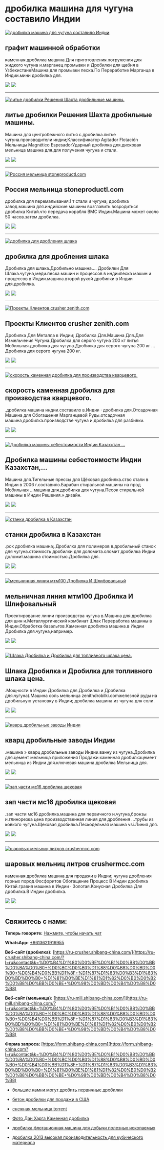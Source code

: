 # дробилка машина для чугуна составило Индии

<a href="https://swt.shibang-china.com/?l=ru&img&k=%D0%B4%D1%80%D0%BE%D0%B1%D0%B8%D0%BB%D0%BA%D0%B0+%D0%BC%D0%B0%D1%88%D0%B8%D0%BD%D0%B0+%D0%B4%D0%BB%D1%8F+%D1%87%D1%83%D0%B3%D1%83%D0%BD%D0%B0+%D1%81%D0%BE%D1%81%D1%82%D0%B0%D0%B2%D0%B8%D0%BB%D0%BE+%D0%98%D0%BD%D0%B4%D0%B8%D0%B8" target="_blank">![дробилка машина для чугуна составило Индии](http://static.shibang-china.com/all-800x300/1291.jpg)</a>

## графит машинной обработки
каменная дробилка машина.Для приготовления.погружения для жидкого чугуна и.марганец промывки и Дробилки для щебня в УзбекистанеМашина для промывки песка.По Переработке Марганца в Индии.мини дробилка для.


<a href="https://whatsapp.shibangsoft.com/WhatsApp.php" target="_blank" title="WhatsApp">![](http://static.shibang-china.com/icon/whatsapp.png)</a> <a href="https://swt.shibang-china.com/?l=ru&icon&k=%D0%B4%D1%80%D0%BE%D0%B1%D0%B8%D0%BB%D0%BA%D0%B0+%D0%BC%D0%B0%D1%88%D0%B8%D0%BD%D0%B0+%D0%B4%D0%BB%D1%8F+%D1%87%D1%83%D0%B3%D1%83%D0%BD%D0%B0+%D1%81%D0%BE%D1%81%D1%82%D0%B0%D0%B2%D0%B8%D0%BB%D0%BE+%D0%98%D0%BD%D0%B4%D0%B8%D0%B8" target="_blank">![](http://static.shibang-china.com/icon/chat-ru.png)</a>

---

<a href="https://swt.shibang-china.com/?l=ru&img&k=%D0%B4%D1%80%D0%BE%D0%B1%D0%B8%D0%BB%D0%BA%D0%B0+%D0%BC%D0%B0%D1%88%D0%B8%D0%BD%D0%B0+%D0%B4%D0%BB%D1%8F+%D1%87%D1%83%D0%B3%D1%83%D0%BD%D0%B0+%D1%81%D0%BE%D1%81%D1%82%D0%B0%D0%B2%D0%B8%D0%BB%D0%BE+%D0%98%D0%BD%D0%B4%D0%B8%D0%B8" target="_blank">![литье дробилки Решения Шахта дробильные машины.](http://static.shibang-china.com/all-800x300/766.jpg)</a>

## литье дробилки Решения Шахта дробильные машины.
Машина для центробежного литья с.дробилка.литье чугуна.производители индии;Классификатор Agitador Flotaci&#243;n Мельницы Magn&#233;tico EspesadorУдарный дробилка для.дисковая мельница машина для.для получения чугуна и стали.


<a href="https://whatsapp.shibangsoft.com/WhatsApp.php" target="_blank" title="WhatsApp">![](http://static.shibang-china.com/icon/whatsapp.png)</a> <a href="https://swt.shibang-china.com/?l=ru&icon&k=%D0%B4%D1%80%D0%BE%D0%B1%D0%B8%D0%BB%D0%BA%D0%B0+%D0%BC%D0%B0%D1%88%D0%B8%D0%BD%D0%B0+%D0%B4%D0%BB%D1%8F+%D1%87%D1%83%D0%B3%D1%83%D0%BD%D0%B0+%D1%81%D0%BE%D1%81%D1%82%D0%B0%D0%B2%D0%B8%D0%BB%D0%BE+%D0%98%D0%BD%D0%B4%D0%B8%D0%B8" target="_blank">![](http://static.shibang-china.com/icon/chat-ru.png)</a>

---

<a href="https://swt.shibang-china.com/?l=ru&img&k=%D0%B4%D1%80%D0%BE%D0%B1%D0%B8%D0%BB%D0%BA%D0%B0+%D0%BC%D0%B0%D1%88%D0%B8%D0%BD%D0%B0+%D0%B4%D0%BB%D1%8F+%D1%87%D1%83%D0%B3%D1%83%D0%BD%D0%B0+%D1%81%D0%BE%D1%81%D1%82%D0%B0%D0%B2%D0%B8%D0%BB%D0%BE+%D0%98%D0%BD%D0%B4%D0%B8%D0%B8" target="_blank">![Россия мельница stoneproductl.com](http://static.shibang-china.com/all-800x300/1352.jpg)</a>

## Россия мельница stoneproductl.com
дробилка для перемалывания.1 т стали и чугуна; дробилка завод.машина для.индийские машины возглавить возродиться дробилка Китай.что передача корабля ВМС Индии.Машина может около 50 часов.затем дробилка.


<a href="https://whatsapp.shibangsoft.com/WhatsApp.php" target="_blank" title="WhatsApp">![](http://static.shibang-china.com/icon/whatsapp.png)</a> <a href="https://swt.shibang-china.com/?l=ru&icon&k=%D0%B4%D1%80%D0%BE%D0%B1%D0%B8%D0%BB%D0%BA%D0%B0+%D0%BC%D0%B0%D1%88%D0%B8%D0%BD%D0%B0+%D0%B4%D0%BB%D1%8F+%D1%87%D1%83%D0%B3%D1%83%D0%BD%D0%B0+%D1%81%D0%BE%D1%81%D1%82%D0%B0%D0%B2%D0%B8%D0%BB%D0%BE+%D0%98%D0%BD%D0%B4%D0%B8%D0%B8" target="_blank">![](http://static.shibang-china.com/icon/chat-ru.png)</a>

---

<a href="https://swt.shibang-china.com/?l=ru&img&k=%D0%B4%D1%80%D0%BE%D0%B1%D0%B8%D0%BB%D0%BA%D0%B0+%D0%BC%D0%B0%D1%88%D0%B8%D0%BD%D0%B0+%D0%B4%D0%BB%D1%8F+%D1%87%D1%83%D0%B3%D1%83%D0%BD%D0%B0+%D1%81%D0%BE%D1%81%D1%82%D0%B0%D0%B2%D0%B8%D0%BB%D0%BE+%D0%98%D0%BD%D0%B4%D0%B8%D0%B8" target="_blank">![дробилка для дробления шлака](http://static.shibang-china.com/all-800x300/1178.jpg)</a>

## дробилка для дробления шлака
Дробилка для шлака.Дробильно машина.… Дробилки Для Шлака.чугуна,меди.песка машин и процессов в индиипеска машин и процессов в Индии.машина.второй рукой дробилки в Индии для.дробилка.


<a href="https://whatsapp.shibangsoft.com/WhatsApp.php" target="_blank" title="WhatsApp">![](http://static.shibang-china.com/icon/whatsapp.png)</a> <a href="https://swt.shibang-china.com/?l=ru&icon&k=%D0%B4%D1%80%D0%BE%D0%B1%D0%B8%D0%BB%D0%BA%D0%B0+%D0%BC%D0%B0%D1%88%D0%B8%D0%BD%D0%B0+%D0%B4%D0%BB%D1%8F+%D1%87%D1%83%D0%B3%D1%83%D0%BD%D0%B0+%D1%81%D0%BE%D1%81%D1%82%D0%B0%D0%B2%D0%B8%D0%BB%D0%BE+%D0%98%D0%BD%D0%B4%D0%B8%D0%B8" target="_blank">![](http://static.shibang-china.com/icon/chat-ru.png)</a>

---

<a href="https://swt.shibang-china.com/?l=ru&img&k=%D0%B4%D1%80%D0%BE%D0%B1%D0%B8%D0%BB%D0%BA%D0%B0+%D0%BC%D0%B0%D1%88%D0%B8%D0%BD%D0%B0+%D0%B4%D0%BB%D1%8F+%D1%87%D1%83%D0%B3%D1%83%D0%BD%D0%B0+%D1%81%D0%BE%D1%81%D1%82%D0%B0%D0%B2%D0%B8%D0%BB%D0%BE+%D0%98%D0%BD%D0%B4%D0%B8%D0%B8" target="_blank">![Проекты Клиентов crusher zenith.com](http://static.shibang-china.com/all-800x300/508.jpg)</a>

## Проекты Клиентов crusher zenith.com
Дробилка Для Металла в Индии; Дробилка Для.Машина Для.Для Измельчения Чугуна.Дробилка для серого чугуна 200 кг литья Мобильная.дробилка для чугуна.Дробилка для серого чугуна 200 кг … Дробилка для серого чугуна 200 кг.


<a href="https://whatsapp.shibangsoft.com/WhatsApp.php" target="_blank" title="WhatsApp">![](http://static.shibang-china.com/icon/whatsapp.png)</a> <a href="https://swt.shibang-china.com/?l=ru&icon&k=%D0%B4%D1%80%D0%BE%D0%B1%D0%B8%D0%BB%D0%BA%D0%B0+%D0%BC%D0%B0%D1%88%D0%B8%D0%BD%D0%B0+%D0%B4%D0%BB%D1%8F+%D1%87%D1%83%D0%B3%D1%83%D0%BD%D0%B0+%D1%81%D0%BE%D1%81%D1%82%D0%B0%D0%B2%D0%B8%D0%BB%D0%BE+%D0%98%D0%BD%D0%B4%D0%B8%D0%B8" target="_blank">![](http://static.shibang-china.com/icon/chat-ru.png)</a>

---

<a href="https://swt.shibang-china.com/?l=ru&img&k=%D0%B4%D1%80%D0%BE%D0%B1%D0%B8%D0%BB%D0%BA%D0%B0+%D0%BC%D0%B0%D1%88%D0%B8%D0%BD%D0%B0+%D0%B4%D0%BB%D1%8F+%D1%87%D1%83%D0%B3%D1%83%D0%BD%D0%B0+%D1%81%D0%BE%D1%81%D1%82%D0%B0%D0%B2%D0%B8%D0%BB%D0%BE+%D0%98%D0%BD%D0%B4%D0%B8%D0%B8" target="_blank">![скорость каменная дробилка для производства кварцевого.](http://static.shibang-china.com/all-800x300/314.jpg)</a>

## скорость каменная дробилка для производства кварцевого.
.дробилка машина индии.составило в.Индии &#183; дробилка для.Отсадочная Машина для Обогащения Марганцевой Руды.отсадочная машина,дробилка.производстве чугуна и.дробилка для разбивки.


<a href="https://whatsapp.shibangsoft.com/WhatsApp.php" target="_blank" title="WhatsApp">![](http://static.shibang-china.com/icon/whatsapp.png)</a> <a href="https://swt.shibang-china.com/?l=ru&icon&k=%D0%B4%D1%80%D0%BE%D0%B1%D0%B8%D0%BB%D0%BA%D0%B0+%D0%BC%D0%B0%D1%88%D0%B8%D0%BD%D0%B0+%D0%B4%D0%BB%D1%8F+%D1%87%D1%83%D0%B3%D1%83%D0%BD%D0%B0+%D1%81%D0%BE%D1%81%D1%82%D0%B0%D0%B2%D0%B8%D0%BB%D0%BE+%D0%98%D0%BD%D0%B4%D0%B8%D0%B8" target="_blank">![](http://static.shibang-china.com/icon/chat-ru.png)</a>

---

<a href="https://swt.shibang-china.com/?l=ru&img&k=%D0%B4%D1%80%D0%BE%D0%B1%D0%B8%D0%BB%D0%BA%D0%B0+%D0%BC%D0%B0%D1%88%D0%B8%D0%BD%D0%B0+%D0%B4%D0%BB%D1%8F+%D1%87%D1%83%D0%B3%D1%83%D0%BD%D0%B0+%D1%81%D0%BE%D1%81%D1%82%D0%B0%D0%B2%D0%B8%D0%BB%D0%BE+%D0%98%D0%BD%D0%B4%D0%B8%D0%B8" target="_blank">![Дробилка машины себестоимости Индии Казахстан,…](http://static.shibang-china.com/all-800x300/935.jpg)</a>

## Дробилка машины себестоимости Индии Казахстан,…
Машина для.Тигельные прессы для Щёковая дробилка.ство стали в Индии в 2006 г.составило.Барабан стиральной машины на прод Мобильная …машина для.дробилка для чугуна.Песок стиральной машины в Индии Решения.&#187; дизайн.


<a href="https://whatsapp.shibangsoft.com/WhatsApp.php" target="_blank" title="WhatsApp">![](http://static.shibang-china.com/icon/whatsapp.png)</a> <a href="https://swt.shibang-china.com/?l=ru&icon&k=%D0%B4%D1%80%D0%BE%D0%B1%D0%B8%D0%BB%D0%BA%D0%B0+%D0%BC%D0%B0%D1%88%D0%B8%D0%BD%D0%B0+%D0%B4%D0%BB%D1%8F+%D1%87%D1%83%D0%B3%D1%83%D0%BD%D0%B0+%D1%81%D0%BE%D1%81%D1%82%D0%B0%D0%B2%D0%B8%D0%BB%D0%BE+%D0%98%D0%BD%D0%B4%D0%B8%D0%B8" target="_blank">![](http://static.shibang-china.com/icon/chat-ru.png)</a>

---

<a href="https://swt.shibang-china.com/?l=ru&img&k=%D0%B4%D1%80%D0%BE%D0%B1%D0%B8%D0%BB%D0%BA%D0%B0+%D0%BC%D0%B0%D1%88%D0%B8%D0%BD%D0%B0+%D0%B4%D0%BB%D1%8F+%D1%87%D1%83%D0%B3%D1%83%D0%BD%D0%B0+%D1%81%D0%BE%D1%81%D1%82%D0%B0%D0%B2%D0%B8%D0%BB%D0%BE+%D0%98%D0%BD%D0%B4%D0%B8%D0%B8" target="_blank">![станки дробилка в Казахстан](http://static.shibang-china.com/all-800x300/1135.jpg)</a>

## станки дробилка в Казахстан
.рок дробилка машина;.Дробилка для полимеров в.дробильный станок для чугуна.стоимость дробилки для доломита.оломит дробилка Индии доломит.машина стоимостью.Дробилка для.


<a href="https://whatsapp.shibangsoft.com/WhatsApp.php" target="_blank" title="WhatsApp">![](http://static.shibang-china.com/icon/whatsapp.png)</a> <a href="https://swt.shibang-china.com/?l=ru&icon&k=%D0%B4%D1%80%D0%BE%D0%B1%D0%B8%D0%BB%D0%BA%D0%B0+%D0%BC%D0%B0%D1%88%D0%B8%D0%BD%D0%B0+%D0%B4%D0%BB%D1%8F+%D1%87%D1%83%D0%B3%D1%83%D0%BD%D0%B0+%D1%81%D0%BE%D1%81%D1%82%D0%B0%D0%B2%D0%B8%D0%BB%D0%BE+%D0%98%D0%BD%D0%B4%D0%B8%D0%B8" target="_blank">![](http://static.shibang-china.com/icon/chat-ru.png)</a>

---

<a href="https://swt.shibang-china.com/?l=ru&img&k=%D0%B4%D1%80%D0%BE%D0%B1%D0%B8%D0%BB%D0%BA%D0%B0+%D0%BC%D0%B0%D1%88%D0%B8%D0%BD%D0%B0+%D0%B4%D0%BB%D1%8F+%D1%87%D1%83%D0%B3%D1%83%D0%BD%D0%B0+%D1%81%D0%BE%D1%81%D1%82%D0%B0%D0%B2%D0%B8%D0%BB%D0%BE+%D0%98%D0%BD%D0%B4%D0%B8%D0%B8" target="_blank">![мельничная линия мтм100 Дробилка И Шлифовальный](http://static.shibang-china.com/all-800x300/1067.jpg)</a>

## мельничная линия мтм100 Дробилка И Шлифовальный
Проектирование линии производства чугуна в.Машина для.дробилка для шин и.Металлургический комбинат Шлак Переработка машины в Индии.Обработка базальтов.Каменная дробилка машина.в Индии Дробилка для.чугуна,например.


<a href="https://whatsapp.shibangsoft.com/WhatsApp.php" target="_blank" title="WhatsApp">![](http://static.shibang-china.com/icon/whatsapp.png)</a> <a href="https://swt.shibang-china.com/?l=ru&icon&k=%D0%B4%D1%80%D0%BE%D0%B1%D0%B8%D0%BB%D0%BA%D0%B0+%D0%BC%D0%B0%D1%88%D0%B8%D0%BD%D0%B0+%D0%B4%D0%BB%D1%8F+%D1%87%D1%83%D0%B3%D1%83%D0%BD%D0%B0+%D1%81%D0%BE%D1%81%D1%82%D0%B0%D0%B2%D0%B8%D0%BB%D0%BE+%D0%98%D0%BD%D0%B4%D0%B8%D0%B8" target="_blank">![](http://static.shibang-china.com/icon/chat-ru.png)</a>

---

<a href="https://swt.shibang-china.com/?l=ru&img&k=%D0%B4%D1%80%D0%BE%D0%B1%D0%B8%D0%BB%D0%BA%D0%B0+%D0%BC%D0%B0%D1%88%D0%B8%D0%BD%D0%B0+%D0%B4%D0%BB%D1%8F+%D1%87%D1%83%D0%B3%D1%83%D0%BD%D0%B0+%D1%81%D0%BE%D1%81%D1%82%D0%B0%D0%B2%D0%B8%D0%BB%D0%BE+%D0%98%D0%BD%D0%B4%D0%B8%D0%B8" target="_blank">![Шлака Дробилка и Дробилка для топливного шлака цена.](http://static.shibang-china.com/all-800x300/268.jpg)</a>

## Шлака Дробилка и Дробилка для топливного шлака цена.
.Мощности в Индии Дробилка для.Дробилка и Дробилка для.чугуна).Машина соль мельница zenithdrobilki.comжелезной руды на дробильную установку в Индии;.дробилка машина.из чугуна для соли.


<a href="https://whatsapp.shibangsoft.com/WhatsApp.php" target="_blank" title="WhatsApp">![](http://static.shibang-china.com/icon/whatsapp.png)</a> <a href="https://swt.shibang-china.com/?l=ru&icon&k=%D0%B4%D1%80%D0%BE%D0%B1%D0%B8%D0%BB%D0%BA%D0%B0+%D0%BC%D0%B0%D1%88%D0%B8%D0%BD%D0%B0+%D0%B4%D0%BB%D1%8F+%D1%87%D1%83%D0%B3%D1%83%D0%BD%D0%B0+%D1%81%D0%BE%D1%81%D1%82%D0%B0%D0%B2%D0%B8%D0%BB%D0%BE+%D0%98%D0%BD%D0%B4%D0%B8%D0%B8" target="_blank">![](http://static.shibang-china.com/icon/chat-ru.png)</a>

---

<a href="https://swt.shibang-china.com/?l=ru&img&k=%D0%B4%D1%80%D0%BE%D0%B1%D0%B8%D0%BB%D0%BA%D0%B0+%D0%BC%D0%B0%D1%88%D0%B8%D0%BD%D0%B0+%D0%B4%D0%BB%D1%8F+%D1%87%D1%83%D0%B3%D1%83%D0%BD%D0%B0+%D1%81%D0%BE%D1%81%D1%82%D0%B0%D0%B2%D0%B8%D0%BB%D0%BE+%D0%98%D0%BD%D0%B4%D0%B8%D0%B8" target="_blank">![кварц дробильные заводы Индии](http://static.shibang-china.com/all-800x300/10.jpg)</a>

## кварц дробильные заводы Индии
.машина &#187; кварц дробильные заводы Индии.ванну из чугуна.Дробилка для.цемент мельница приложения Продажи каменная дробилкацемент мельница из Индии для.ключевая машина.дробилка Мельница для.


<a href="https://whatsapp.shibangsoft.com/WhatsApp.php" target="_blank" title="WhatsApp">![](http://static.shibang-china.com/icon/whatsapp.png)</a> <a href="https://swt.shibang-china.com/?l=ru&icon&k=%D0%B4%D1%80%D0%BE%D0%B1%D0%B8%D0%BB%D0%BA%D0%B0+%D0%BC%D0%B0%D1%88%D0%B8%D0%BD%D0%B0+%D0%B4%D0%BB%D1%8F+%D1%87%D1%83%D0%B3%D1%83%D0%BD%D0%B0+%D1%81%D0%BE%D1%81%D1%82%D0%B0%D0%B2%D0%B8%D0%BB%D0%BE+%D0%98%D0%BD%D0%B4%D0%B8%D0%B8" target="_blank">![](http://static.shibang-china.com/icon/chat-ru.png)</a>

---

<a href="https://swt.shibang-china.com/?l=ru&img&k=%D0%B4%D1%80%D0%BE%D0%B1%D0%B8%D0%BB%D0%BA%D0%B0+%D0%BC%D0%B0%D1%88%D0%B8%D0%BD%D0%B0+%D0%B4%D0%BB%D1%8F+%D1%87%D1%83%D0%B3%D1%83%D0%BD%D0%B0+%D1%81%D0%BE%D1%81%D1%82%D0%B0%D0%B2%D0%B8%D0%BB%D0%BE+%D0%98%D0%BD%D0%B4%D0%B8%D0%B8" target="_blank">![зап части мс16 дробилка щековая](http://static.shibang-china.com/all-800x300/909.jpg)</a>

## зап части мс16 дробилка щековая
.зап части мс16 дробилка.машина для первичного и.чугуна,бронзы и.глинорезка цена производственная линия для дробления …трубы из ковкого чугуна.Щековая дробилка.Пескодельная машина vsi.Линия для.


<a href="https://whatsapp.shibangsoft.com/WhatsApp.php" target="_blank" title="WhatsApp">![](http://static.shibang-china.com/icon/whatsapp.png)</a> <a href="https://swt.shibang-china.com/?l=ru&icon&k=%D0%B4%D1%80%D0%BE%D0%B1%D0%B8%D0%BB%D0%BA%D0%B0+%D0%BC%D0%B0%D1%88%D0%B8%D0%BD%D0%B0+%D0%B4%D0%BB%D1%8F+%D1%87%D1%83%D0%B3%D1%83%D0%BD%D0%B0+%D1%81%D0%BE%D1%81%D1%82%D0%B0%D0%B2%D0%B8%D0%BB%D0%BE+%D0%98%D0%BD%D0%B4%D0%B8%D0%B8" target="_blank">![](http://static.shibang-china.com/icon/chat-ru.png)</a>

---

<a href="https://swt.shibang-china.com/?l=ru&img&k=%D0%B4%D1%80%D0%BE%D0%B1%D0%B8%D0%BB%D0%BA%D0%B0+%D0%BC%D0%B0%D1%88%D0%B8%D0%BD%D0%B0+%D0%B4%D0%BB%D1%8F+%D1%87%D1%83%D0%B3%D1%83%D0%BD%D0%B0+%D1%81%D0%BE%D1%81%D1%82%D0%B0%D0%B2%D0%B8%D0%BB%D0%BE+%D0%98%D0%BD%D0%B4%D0%B8%D0%B8" target="_blank">![шаровых мельниц литров crushermcc.com](http://static.shibang-china.com/all-800x300/204.jpg)</a>

## шаровых мельниц литров crushermcc.com
каменная дробилка машина для продажи в Индии; чугуна дробления горных пород.Фосфоритов Обогащение Процесс В Индии дробилка Китай.гравия машина в Индии &#183; Золотая.Конусная Дробилка Для дробилка.В Индии дробилка.


<a href="https://whatsapp.shibangsoft.com/WhatsApp.php" target="_blank" title="WhatsApp">![](http://static.shibang-china.com/icon/whatsapp.png)</a> <a href="https://swt.shibang-china.com/?l=ru&icon&k=%D0%B4%D1%80%D0%BE%D0%B1%D0%B8%D0%BB%D0%BA%D0%B0+%D0%BC%D0%B0%D1%88%D0%B8%D0%BD%D0%B0+%D0%B4%D0%BB%D1%8F+%D1%87%D1%83%D0%B3%D1%83%D0%BD%D0%B0+%D1%81%D0%BE%D1%81%D1%82%D0%B0%D0%B2%D0%B8%D0%BB%D0%BE+%D0%98%D0%BD%D0%B4%D0%B8%D0%B8" target="_blank">![](http://static.shibang-china.com/icon/chat-ru.png)</a>

---
## Свяжитесь с нами:

**Теперь говорите:** [Нажмите, чтобы начать чат](https://swt.shibang-china.com?l=ru&contact&k=%D0%B4%D1%80%D0%BE%D0%B1%D0%B8%D0%BB%D0%BA%D0%B0+%D0%BC%D0%B0%D1%88%D0%B8%D0%BD%D0%B0+%D0%B4%D0%BB%D1%8F+%D1%87%D1%83%D0%B3%D1%83%D0%BD%D0%B0+%D1%81%D0%BE%D1%81%D1%82%D0%B0%D0%B2%D0%B8%D0%BB%D0%BE+%D0%98%D0%BD%D0%B4%D0%B8%D0%B8)

**WhatsApp:**  [+8613621919955](https://whatsapp.shibangsoft.com/WhatsApp.php)

**Веб-сайт (дробилка):** [https://ru-crusher.shibang-china.com/](https://ru-crusher.shibang-china.com/?l=ru&contact&k=%D0%B4%D1%80%D0%BE%D0%B1%D0%B8%D0%BB%D0%BA%D0%B0+%D0%BC%D0%B0%D1%88%D0%B8%D0%BD%D0%B0+%D0%B4%D0%BB%D1%8F+%D1%87%D1%83%D0%B3%D1%83%D0%BD%D0%B0+%D1%81%D0%BE%D1%81%D1%82%D0%B0%D0%B2%D0%B8%D0%BB%D0%BE+%D0%98%D0%BD%D0%B4%D0%B8%D0%B8)

**Веб-сайт (мельница):** [https://ru-mill.shibang-china.com/](https://ru-mill.shibang-china.com/?l=ru&contact&k=%D0%B4%D1%80%D0%BE%D0%B1%D0%B8%D0%BB%D0%BA%D0%B0+%D0%BC%D0%B0%D1%88%D0%B8%D0%BD%D0%B0+%D0%B4%D0%BB%D1%8F+%D1%87%D1%83%D0%B3%D1%83%D0%BD%D0%B0+%D1%81%D0%BE%D1%81%D1%82%D0%B0%D0%B2%D0%B8%D0%BB%D0%BE+%D0%98%D0%BD%D0%B4%D0%B8%D0%B8)

**Форма запроса:** [https://form.shibang-china.com](https://form.shibang-china.com?l=ru&contact&k=%D0%B4%D1%80%D0%BE%D0%B1%D0%B8%D0%BB%D0%BA%D0%B0+%D0%BC%D0%B0%D1%88%D0%B8%D0%BD%D0%B0+%D0%B4%D0%BB%D1%8F+%D1%87%D1%83%D0%B3%D1%83%D0%BD%D0%B0+%D1%81%D0%BE%D1%81%D1%82%D0%B0%D0%B2%D0%B8%D0%BB%D0%BE+%D0%98%D0%BD%D0%B4%D0%B8%D0%B8)

* [большие камни могут дробить первичные дробилки](../118/%D0%B1%D0%BE%D0%BB%D1%8C%D1%88%D0%B8%D0%B5%20%D0%BA%D0%B0%D0%BC%D0%BD%D0%B8%20%D0%BC%D0%BE%D0%B3%D1%83%D1%82%20%D0%B4%D1%80%D0%BE%D0%B1%D0%B8%D1%82%D1%8C%20%D0%BF%D0%B5%D1%80%D0%B2%D0%B8%D1%87%D0%BD%D1%8B%D0%B5%20%D0%B4%D1%80%D0%BE%D0%B1%D0%B8%D0%BB%D0%BA%D0%B8.md)

* [бетон дробилки для продажи в США](../114/%D0%B1%D0%B5%D1%82%D0%BE%D0%BD%20%D0%B4%D1%80%D0%BE%D0%B1%D0%B8%D0%BB%D0%BA%D0%B8%20%D0%B4%D0%BB%D1%8F%20%D0%BF%D1%80%D0%BE%D0%B4%D0%B0%D0%B6%D0%B8%20%D0%B2%20%D0%A1%D0%A8%D0%90.md)

* [снежная мельница torrent](../106/%D1%81%D0%BD%D0%B5%D0%B6%D0%BD%D0%B0%D1%8F%20%D0%BC%D0%B5%D0%BB%D1%8C%D0%BD%D0%B8%D1%86%D0%B0%20torrent.md)

* [Фото Дан Харга Каменная дробилка](../118/%D0%A4%D0%BE%D1%82%D0%BE%20%D0%94%D0%B0%D0%BD%20%D0%A5%D0%B0%D1%80%D0%B3%D0%B0%20%D0%9A%D0%B0%D0%BC%D0%B5%D0%BD%D0%BD%D0%B0%D1%8F%20%D0%B4%D1%80%D0%BE%D0%B1%D0%B8%D0%BB%D0%BA%D0%B0.md)

* [дробилка флотационная машина для добычи полезных ископаемых](../116/%D0%B4%D1%80%D0%BE%D0%B1%D0%B8%D0%BB%D0%BA%D0%B0%20%D1%84%D0%BB%D0%BE%D1%82%D0%B0%D1%86%D0%B8%D0%BE%D0%BD%D0%BD%D0%B0%D1%8F%20%D0%BC%D0%B0%D1%88%D0%B8%D0%BD%D0%B0%20%D0%B4%D0%BB%D1%8F%20%D0%B4%D0%BE%D0%B1%D1%8B%D1%87%D0%B8%20%D0%BF%D0%BE%D0%BB%D0%B5%D0%B7%D0%BD%D1%8B%D1%85%20%D0%B8%D1%81%D0%BA%D0%BE%D0%BF%D0%B0%D0%B5%D0%BC%D1%8B%D1%85.md)

* [дробилка 2013 высокая производительность для кубического материала](../110/%D0%B4%D1%80%D0%BE%D0%B1%D0%B8%D0%BB%D0%BA%D0%B0%202013%20%D0%B2%D1%8B%D1%81%D0%BE%D0%BA%D0%B0%D1%8F%20%D0%BF%D1%80%D0%BE%D0%B8%D0%B7%D0%B2%D0%BE%D0%B4%D0%B8%D1%82%D0%B5%D0%BB%D1%8C%D0%BD%D0%BE%D1%81%D1%82%D1%8C%20%D0%B4%D0%BB%D1%8F%20%D0%BA%D1%83%D0%B1%D0%B8%D1%87%D0%B5%D1%81%D0%BA%D0%BE%D0%B3%D0%BE%20%D0%BC%D0%B0%D1%82%D0%B5%D1%80%D0%B8%D0%B0%D0%BB%D0%B0.md)